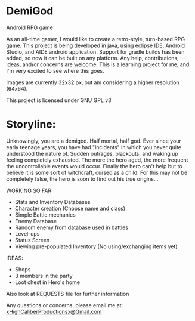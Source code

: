 DemiGod
=======

Android RPG game


 As an all-time gamer, I would like to create a retro-style, 
 turn-based RPG game. This project is being developed in java, using
 eclipse IDE, Android Studio, and AIDE android application. Support for 
 gradle builds has been added, so now it can be built on any platform. 
 Any help, contributions, ideas, and/or concerns are welcome. 
 This is a learning project for me, and I'm very excited to see where this goes.
 
 Images are currently 32x32 px, but am considering a higher resolution (64x64).
 
 This project is licensed under GNU GPL v3
 

Storyline:
=========

Unknowingly, you are a demigod. Half mortal, half god. Ever since your early teenage years, you have had "incidents" 
in which you never quite understood the nature of. Sudden outrages, blackouts, and waking up feeling completely exhausted.
The more the hero aged, the more frequent the uncontrollable events would occur. Finally the hero can't help but to believe
it is some sort of witchcraft, cursed as a child. For this may not be completely false, the hero is soon to find out his
true origins...
 
 
 WORKING SO FAR:
 
 * Stats and Inventory Databases
 * Character creation (Choose name and class)
 * Simple Battle mechanics
 * Enemy Database
 * Random enemy from database used in battles
 * Level-ups
 * Status Screen
 * Viewing pre-populated Inventory (No using/exchanging items yet)
 
 IDEAS:

 * Shops
 * 3 members in the party
 * Loot chest in Hero's home

 Also look at REQUESTS file for further information
 
 
 
 Any questions or concerns, please email me at: 
 xHighCaliberProductionsx@Gmail.com
